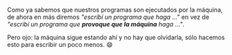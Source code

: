 Como ya sabemos que nuestros programas son ejecutados por la máquina, de ahora en más diremos _"escribí un programa que haga ..."_ en vez de _"escribí un programa que **provoque que la máquina** haga ..."_.

Pero ojo: la máquina sigue estando ahí y no hay que olvidarla, sólo hacemos esto para escribir un poco menos. :smile: